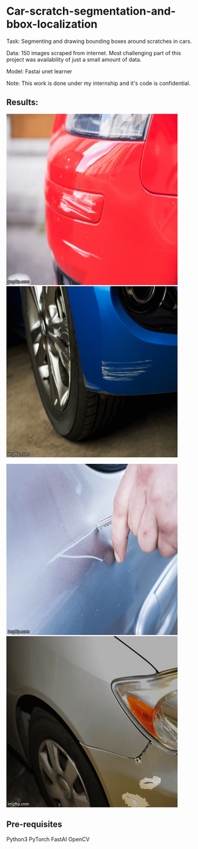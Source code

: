 # Car-scratch-segmentation-and-bbox-localization

Task: Segmenting and drawing bounding boxes around scratches in cars.

Data: 150 images scraped from internet. Most challenging part of this project was availability of just a small amount of data.

Model: Fastai unet learner

Note: This work is done under my internship and it's code is confidential.

## Results:

![](Images/3zvm95.gif)  ![](Images/3zvmv7.gif)

![](Images/3zvn3d.gif) ![](Images/3zvn95.gif)

## Pre-requisites

Python3 
PyTorch 
FastAI 
OpenCV

